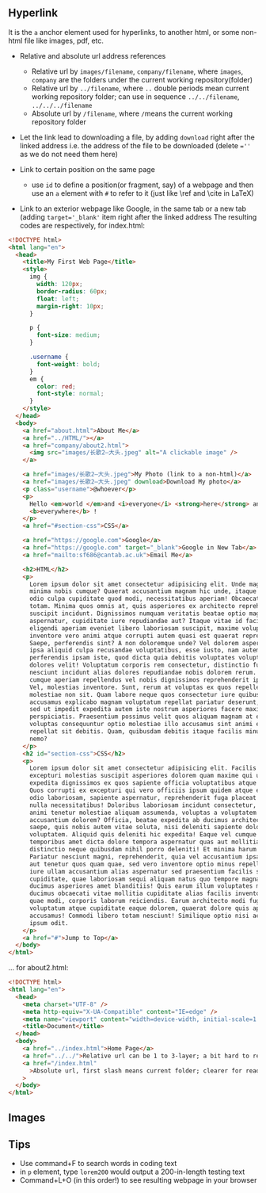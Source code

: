 ## Hyperlink
It is the `a` anchor element used for hyperlinks, to another html, or some non-html file like images, pdf, etc.
- Relative and absolute url address references
  - Relative url by `images/filename`, `company/filename`, where `images`, `company` are the folders under the current working repository(folder)
  - Relative url by `../filename`, where `..` double periods mean current working repository folder; can use in sequence `../../filename`, `../../../filename`
  - Absolute url by `/filename`, where `/`means the current working repository folder

- Let the link lead to downloading a file, by adding `download` right after the linked address i.e. the address of the file to be downloaded (delete `=''` as we do not need them here)

- Link to certain position on the same page
  - use `id` to define a position(or fragment, say) of a webpage and then use an `a` element with `#` to refer to it (just like \ref and \cite in LaTeX)

- Link to an exterior webpage like Google, in the same tab or a new tab (adding `target='_blank'` item right after the linked address
 The resulting codes are respectively, for index.html: 
```html
<!DOCTYPE html>
<html lang="en">
  <head>
    <title>My First Web Page</title>
    <style>
      img {
        width: 120px;
        border-radius: 60px;
        float: left;
        margin-right: 10px;
      }

      p {
        font-size: medium;
      }

      .username {
        font-weight: bold;
      }
      em {
        color: red;
        font-style: normal;
      }
    </style>
  </head>
  <body>
    <a href="about.html">About Me</a>
    <a href="../HTML/"></a>
    <a href="company/about2.html">
      <img src="images/长歌2—大头.jpeg" alt="A clickable image" />
    </a>

    <a href="images/长歌2—大头.jpeg">My Photo (link to a non-html)</a>
    <a href="images/长歌2—大头.jpeg" download>Download My photo</a>
    <p class="username">@whoever</p>
    <p>
      Hello <em>world </em>and <i>everyone</i> <strong>here</strong> and
      <b>everywhere</b> !
    </p>
    <a href="#section-css">CSS</a>

    <a href="https://google.com">Google</a>
    <a href="https://google.com" target="_blank">Google in New Tab</a>
    <a href="mailto:sf686@cantab.ac.uk">Email Me</a>

    <h2>HTML</h2>
    <p>
      Lorem ipsum dolor sit amet consectetur adipisicing elit. Unde magnam
      minima nobis cumque? Quaerat accusantium magnam hic unde, itaque tenetur
      odio culpa cupiditate quod modi, necessitatibus aperiam! Obcaecati, error
      totam. Minima quos omnis at, quis asperiores ex architecto reprehenderit
      suscipit incidunt. Dignissimos numquam veritatis beatae optio magni
      aspernatur, cupiditate iure repudiandae aut? Itaque vitae id facilis
      eligendi aperiam eveniet libero laboriosam suscipit, maxime voluptate a at
      inventore vero animi atque corrupti autem quasi est quaerat reprehenderit?
      Saepe, perferendis sint? A non doloremque unde? Vel dolorem aspernatur
      ipsa aliquid culpa recusandae voluptatibus, esse iusto, nam autem
      perferendis ipsam iste, quod dicta quia debitis voluptates voluptas
      dolores velit! Voluptatum corporis rem consectetur, distinctio fuga
      nesciunt incidunt alias dolores repudiandae nobis dolorem rerum. Earum
      cumque aperiam repellendus vel nobis dignissimos reprehenderit ipsum a!
      Vel, molestias inventore. Sunt, rerum at voluptas ex quos repellendus ut
      molestiae non sit. Quam labore neque quos consectetur iure quibusdam quod,
      accusamus explicabo magnam voluptatum repellat pariatur deserunt, nisi cum
      sed ut impedit expedita autem iste nostrum asperiores facere maxime
      perspiciatis. Praesentium possimus velit quos aliquam magnam at ea
      voluptas consequuntur optio molestiae illo accusamus sint animi ex,
      repellat sit debitis. Quam, quibusdam debitis itaque facilis minus ut
      nemo?
    </p>
    <h2 id="section-css">CSS</h2>
    <p>
      Lorem ipsum dolor sit amet consectetur adipisicing elit. Facilis odit,
      excepturi molestias suscipit asperiores dolorem quam maxime qui unde a
      expedita dignissimos ex quos sapiente officia voluptatibus atque voluptas.
      Quos corrupti ex excepturi qui vero officiis ipsum quidem atque eos dolor
      odio laboriosam, sapiente aspernatur, reprehenderit fuga placeat nemo,
      nulla necessitatibus! Doloribus laboriosam incidunt consectetur, ratione
      animi tenetur molestiae aliquam assumenda, voluptas a voluptatem
      accusantium dolorem? Officia, beatae expedita ab ducimus architecto rem
      saepe, quis nobis autem vitae soluta, nisi deleniti sapiente dolorem
      voluptatem. Aliquid quis deleniti hic expedita! Eaque vel cumque at,
      temporibus amet dicta dolore tempora aspernatur quas aut mollitia
      distinctio neque quibusdam nihil porro deleniti! Et minima harum ratione.
      Pariatur nesciunt magni, reprehenderit, quia vel accusantium ipsa velit
      aut tenetur quos quam quae, sed vero inventore optio minus repellat! In ad
      iure ullam accusantium alias aspernatur sed praesentium facilis sapiente
      cupiditate, quae laboriosam sequi aliquam natus quo tempore magnam nam
      ducimus asperiores amet blanditiis! Quis earum illum voluptates minus
      ducimus obcaecati vitae mollitia cupiditate alias facilis inventore porro
      quae modi, corporis laborum reiciendis. Earum architecto modi fugiat
      voluptatum atque cupiditate eaque dolorem, quaerat dolore quis aperiam
      accusamus! Commodi libero totam nesciunt! Similique optio nisi accusantium
      ipsum odit.
    </p>
    <a href="#">Jump to Top</a>
  </body>
</html>
```
... for about2.html: 
```html
<!DOCTYPE html>
<html lang="en">
  <head>
    <meta charset="UTF-8" />
    <meta http-equiv="X-UA-Compatible" content="IE=edge" />
    <meta name="viewport" content="width=device-width, initial-scale=1.0" />
    <title>Document</title>
  </head>
  <body>
    <a href="../index.html">Home Page</a>
    <a href="../../">Relative url can be 1 to 3-layer; a bit hard to read</a>
    <a href="/index.html"
      >Absolute url, first slash means current folder; clearer for reading</a
    >
  </body>
</html>
```
## Images

## Tips
- Use command+F to search words in coding text 
- in `p` element, type `lorem200` would output a 200-in-length testing text
- Command+L+O (in this order!) to see resulting webpage in your browser
